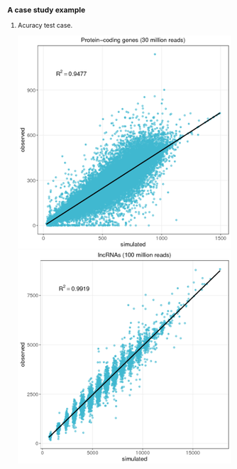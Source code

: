 ### A case study example ###

1. Acuracy test case.

	![plot](img/Rplots.png) ![graph](img/sim_lnc_n10.png)

